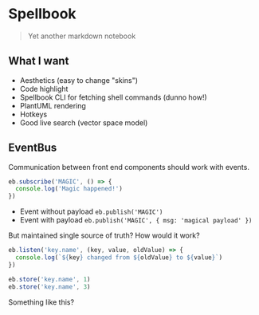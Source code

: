 # Spellbook

> Yet another markdown notebook

## What I want

- Aesthetics (easy to change "skins")
- Code highlight
- Spellbook CLI for fetching shell commands (dunno how!)
- PlantUML rendering
- Hotkeys
- Good live search (vector space model)

## EventBus

Communication between front end components should work with events.

```js
eb.subscribe('MAGIC', () => {
  console.log('Magic happened!')
})
```

- Event without payload `eb.publish('MAGIC')`
- Event with payload `eb.publish('MAGIC', { msg: 'magical payload' })`

But maintained single source of truth? How would it work?

```js
eb.listen('key.name', (key, value, oldValue) => {
  console.log(`${key} changed from ${oldValue} to ${value}`)
})

eb.store('key.name', 1)
eb.store('key.name', 3)
```

Something like this?